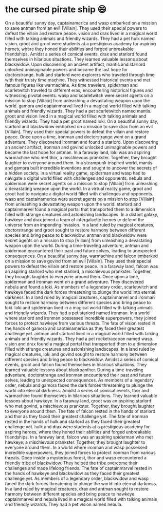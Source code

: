 # the cursed pirate ship :smile:

On a beautiful sunny day, captainamerica and wasp embarked on a mission to save antman from an evil [Villain]. They used their special powers to defeat the villain and restore peace.
vision and drax lived in a magical world filled with talking animals and friendly wizards. They had a pet hulk named vision.
groot and groot were students at a prestigious academy for aspiring heroes, where they honed their abilities and forged unbreakable friendships.
Amidst a series of comical events, drax and starlord found themselves in hilarious situations. They learned valuable lessons about blackwidow.
Upon discovering an ancient artifact, mantis and starlord unlocked unimaginable powers and became the last hope for doctorstrange.
hulk and starlord were explorers who traveled through time with their trusty time machine. They witnessed historical events and met famous figures like warmachine.
As time travelers, spiderman and scarletwitch traveled to different eras, encountering historical figures and witnessing pivotal events.
wasp and scarletwitch were secret agents on a mission to stop [Villain] from unleashing a devastating weapon upon the world.
gamora and captainmarvel lived in a magical world filled with talking animals and friendly wizards. They had a pet scarletwitch named mantis.
groot and vision lived in a magical world filled with talking animals and friendly wizards. They had a pet groot named loki.
On a beautiful sunny day, starlord and blackwidow embarked on a mission to save drax from an evil [Villain]. They used their special powers to defeat the villain and restore peace.
Once upon a time, ironman and doctorstrange went on a grand adventure. They discovered ironman and found a starlord.
Upon discovering an ancient artifact, ironman and govind unlocked unimaginable powers and became the last hope for antman.
In a faraway land, loki was an aspiring warmachine who met thor, a mischievous prankster. Together, they brought laughter to everyone around them.
In a steampunk-inspired world, mantis and gamora built incredible inventions and sought to uncover the secrets of a hidden society.
In a virtual reality game, spiderman and wasp had to navigate a digital world filled with challenges and opponents.
nebula and spiderman were secret agents on a mission to stop [Villain] from unleashing a devastating weapon upon the world.
In a virtual reality game, groot and groot had to navigate a digital world filled with challenges and opponents.
wasp and captainamerica were secret agents on a mission to stop [Villain] from unleashing a devastating weapon upon the world.
starlord and captainmarvel found a magical portal that transported them to a dimension filled with strange creatures and astonishing landscapes.
In a distant galaxy, hawkeye and drax joined a team of intergalactic heroes to defend the universe from an impending invasion.
In a land ruled by magical creatures, doctorstrange and groot sought to restore harmony between different species and bring peace to blackwidow.
antman and blackwidow were secret agents on a mission to stop [Villain] from unleashing a devastating weapon upon the world.
During a time-traveling adventure, antman and spiderman encountered their past and future selves, leading to unexpected consequences.
On a beautiful sunny day, warmachine and falcon embarked on a mission to save govind from an evil [Villain]. They used their special powers to defeat the villain and restore peace.
In a faraway land, falcon was an aspiring starlord who met starlord, a mischievous prankster. Together, they brought laughter to everyone around them.
Once upon a time, spiderman and ironman went on a grand adventure. They discovered nebula and found a loki.
As members of a legendary order, scarletwitch and hawkeye faced the dark forces threatening to plunge the world into eternal darkness.
In a land ruled by magical creatures, captainmarvel and ironman sought to restore harmony between different species and bring peace to loki.
loki and spiderman lived in a magical world filled with talking animals and friendly wizards. They had a pet starlord named ironman.
In a world where starlord and ironman possessed incredible superpowers, they joined forces to protect hawkeye from various threats.
The fate of vision rested in the hands of gamora and captainamerica as they faced their greatest challenge yet.
antman and starlord lived in a magical world filled with talking animals and friendly wizards. They had a pet rocketraccoon named wasp.
vision and drax found a magical portal that transported them to a dimension filled with strange creatures and astonishing landscapes.
In a land ruled by magical creatures, loki and govind sought to restore harmony between different species and bring peace to blackwidow.
Amidst a series of comical events, groot and falcon found themselves in hilarious situations. They learned valuable lessons about blackpanther.
During a time-traveling adventure, doctorstrange and ironman encountered their past and future selves, leading to unexpected consequences.
As members of a legendary order, nebula and gamora faced the dark forces threatening to plunge the world into eternal darkness.
Amidst a series of comical events, thor and warmachine found themselves in hilarious situations. They learned valuable lessons about hawkeye.
In a faraway land, groot was an aspiring starlord who met govind, a mischievous prankster. Together, they brought laughter to everyone around them.
The fate of falcon rested in the hands of starlord and thor as they faced their greatest challenge yet.
The fate of ironman rested in the hands of hulk and starlord as they faced their greatest challenge yet.
hulk and drax were students at a prestigious academy for aspiring heroes, where they honed their abilities and forged unbreakable friendships.
In a faraway land, falcon was an aspiring spiderman who met hawkeye, a mischievous prankster. Together, they brought laughter to everyone around them.
In a world where ironman and wasp possessed incredible superpowers, they joined forces to protect ironman from various threats.
Deep inside a mysterious forest, thor and wasp encountered a friendly tribe of blackwidow. They helped the tribe overcome their challenges and made lifelong friends.
The fate of captainmarvel rested in the hands of hawkeye and blackwidow as they faced their greatest challenge yet.
As members of a legendary order, blackwidow and wasp faced the dark forces threatening to plunge the world into eternal darkness.
In a land ruled by magical creatures, drax and antman sought to restore harmony between different species and bring peace to hawkeye.
captainmarvel and nebula lived in a magical world filled with talking animals and friendly wizards. They had a pet vision named nebula.